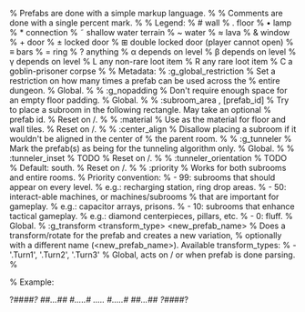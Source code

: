 % Prefabs are done with a simple markup language.
%
% Comments are done with a single percent mark.
%
% Legend:
%    #   wall
%    .   floor
%    •   lamp
%    *   connection
%    ˜   shallow water terrain
%    ~   water
%    ≈   lava
%    &   window
%    +   door
%    ±   locked door
%    ⊞   double locked door (player cannot open)
%    ≡   bars
%    =   ring
%    ?   anything
%    α   depends on level
%    β   depends on level
%    γ   depends on level
%    L   any non-rare loot item
%    R   any rare loot item
%    C   a goblin-prisoner corpse
%
% Metadata:
%    :g_global_restriction <number>
%        Set a restriction on how many times a prefab can be used across the
%        entire dungeon.
%        Global.
%
%    :g_nopadding
%        Don't require enough space for an empty floor padding.
%        Global.
%
%    :subroom_area <x>,<y> <height> <width> [prefab_id]
%        Try to place a subroom in the following rectangle. May take an optional
%        prefab id.
%        Reset on /.
%
%    :material <name>
%        Use <name> as the material for floor and wall tiles.
%        Reset on /.
%
%    :center_align
%        Disallow placing a subroom if it wouldn't be aligned in the center of
%        the parent room.
%
%    :g_tunneler
%        Mark the prefab(s) as being for the tunneling algorithm only.
%        Global.
%
%    :tunneler_inset
%        TODO
%        Reset on /.
%
%    :tunneler_orientation
%        TODO
%        Default: south.
%        Reset on /.
%
%    :priority
%        Works for both subrooms and entire rooms.
%        Priority convention:
%        - 99: subrooms that should appear on every level.
%              e.g.: recharging station, ring drop areas.
%        - 50: interact-able machines, or machines/subrooms
%              that are important for gameplay.
%              e.g.: capacitor arrays, prisons.
%        - 10: subrooms that enhance tactical gameplay.
%              e.g.: diamond centerpieces, pillars, etc.
%        -  0: fluff.
%        Global.
%    :g_transform <transform_type> <new_prefab_name>
%        Does a transform/rotate for the prefab and creates a new variation,
%        optionally with a different name (<new_prefab_name>). Available transform_types:
%        - '.Turn1', '.Turn2', '.Turn3'
%        Global, acts on / or when prefab is done parsing.
%

% Example:

?##*##?
##...##
#.....#
*.....*
#.....#
##...##
?##*##?
